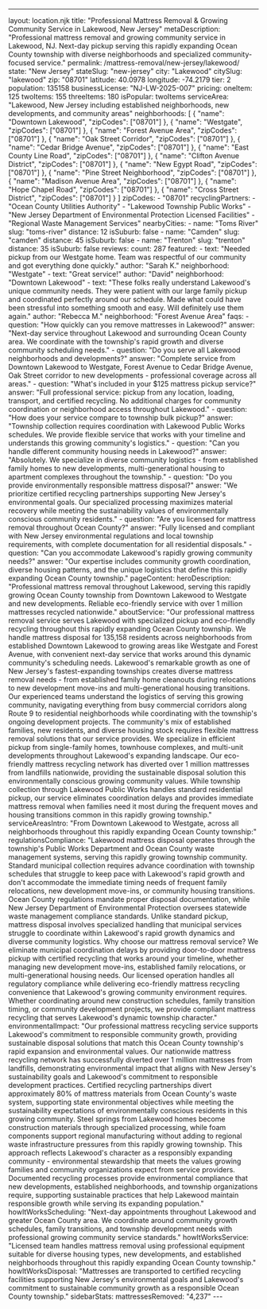 ---
layout: location.njk
title: "Professional Mattress Removal & Growing Community Service in Lakewood, New Jersey" metaDescription: "Professional mattress removal and growing community service in Lakewood, NJ. Next-day pickup serving this rapidly expanding Ocean County township with diverse neighborhoods and specialized community-focused service."
permalink: /mattress-removal/new-jersey/lakewood/ state: "New Jersey" stateSlug: "new-jersey"
city: "Lakewood" citySlug: "lakewood" zip: "08701" latitude: 40.0978 longitude: -74.2179 tier: 2 population: 135158 businessLicense: "NJ-LW-2025-007" pricing: oneItem: 125 twoItems: 155 threeItems: 180 isPopular: twoItems serviceArea: "Lakewood, New Jersey including established neighborhoods, new developments, and community areas" neighborhoods: [ { "name": "Downtown Lakewood", "zipCodes": ["08701"] }, { "name": "Westgate", "zipCodes": ["08701"] }, { "name": "Forest Avenue Area", "zipCodes": ["08701"] }, { "name": "Oak Street Corridor", "zipCodes": ["08701"] }, { "name": "Cedar Bridge Avenue", "zipCodes": ["08701"] }, { "name": "East County Line Road", "zipCodes": ["08701"] }, { "name": "Clifton Avenue District", "zipCodes": ["08701"] }, { "name": "New Egypt Road", "zipCodes": ["08701"] }, { "name": "Pine Street Neighborhood", "zipCodes": ["08701"] }, { "name": "Madison Avenue Area", "zipCodes": ["08701"] }, { "name": "Hope Chapel Road", "zipCodes": ["08701"] }, { "name": "Cross Street District", "zipCodes": ["08701"] } ] zipCodes: - "08701" recyclingPartners: - "Ocean County Utilities Authority" - "Lakewood Township Public Works" - "New Jersey Department of Environmental Protection Licensed Facilities" - "Regional Waste Management Services" nearbyCities: - name: "Toms River" slug: "toms-river" distance: 12 isSuburb: false - name: "Camden" slug: "camden" distance: 45 isSuburb: false - name: "Trenton" slug: "trenton" distance: 35 isSuburb: false reviews: count: 287 featured: - text: "Needed pickup from our Westgate home. Team was respectful of our community and got everything done quickly." author: "Sarah K." neighborhood: "Westgate" - text: "Great service!" author: "David" neighborhood: "Downtown Lakewood" - text: "These folks really understand Lakewood's unique community needs. They were patient with our large family pickup and coordinated perfectly around our schedule. Made what could have been stressful into something smooth and easy. Will definitely use them again." author: "Rebecca M." neighborhood: "Forest Avenue Area" faqs: - question: "How quickly can you remove mattresses in Lakewood?" answer: "Next-day service throughout Lakewood and surrounding Ocean County area. We coordinate with the township's rapid growth and diverse community scheduling needs." - question: "Do you serve all Lakewood neighborhoods and developments?" answer: "Complete service from Downtown Lakewood to Westgate, Forest Avenue to Cedar Bridge Avenue, Oak Street corridor to new developments - professional coverage across all areas." - question: "What's included in your $125 mattress pickup service?" answer: "Full professional service: pickup from any location, loading, transport, and certified recycling. No additional charges for community coordination or neighborhood access throughout Lakewood." - question: "How does your service compare to township bulk pickup?" answer: "Township collection requires coordination with Lakewood Public Works schedules. We provide flexible service that works with your timeline and understands this growing community's logistics." - question: "Can you handle different community housing needs in Lakewood?" answer: "Absolutely. We specialize in diverse community logistics - from established family homes to new developments, multi-generational housing to apartment complexes throughout the township." - question: "Do you provide environmentally responsible mattress disposal?" answer: "We prioritize certified recycling partnerships supporting New Jersey's environmental goals. Our specialized processing maximizes material recovery while meeting the sustainability values of environmentally conscious community residents." - question: "Are you licensed for mattress removal throughout Ocean County?" answer: "Fully licensed and compliant with New Jersey environmental regulations and local township requirements, with complete documentation for all residential disposals." - question: "Can you accommodate Lakewood's rapidly growing community needs?" answer: "Our expertise includes community growth coordination, diverse housing patterns, and the unique logistics that define this rapidly expanding Ocean County township." pageContent: heroDescription: "Professional mattress removal throughout Lakewood, serving this rapidly growing Ocean County township from Downtown Lakewood to Westgate and new developments. Reliable eco-friendly service with over 1 million mattresses recycled nationwide." aboutService: "Our professional mattress removal service serves Lakewood with specialized pickup and eco-friendly recycling throughout this rapidly expanding Ocean County township. We handle mattress disposal for 135,158 residents across neighborhoods from established Downtown Lakewood to growing areas like Westgate and Forest Avenue, with convenient next-day service that works around this dynamic community's scheduling needs. Lakewood's remarkable growth as one of New Jersey's fastest-expanding townships creates diverse mattress removal needs - from established family home cleanouts during relocations to new development move-ins and multi-generational housing transitions. Our experienced teams understand the logistics of serving this growing community, navigating everything from busy commercial corridors along Route 9 to residential neighborhoods while coordinating with the township's ongoing development projects. The community's mix of established families, new residents, and diverse housing stock requires flexible mattress removal solutions that our service provides. We specialize in efficient pickup from single-family homes, townhouse complexes, and multi-unit developments throughout Lakewood's expanding landscape. Our eco-friendly mattress recycling network has diverted over 1 million mattresses from landfills nationwide, providing the sustainable disposal solution this environmentally conscious growing community values. While township collection through Lakewood Public Works handles standard residential pickup, our service eliminates coordination delays and provides immediate mattress removal when families need it most during the frequent moves and housing transitions common in this rapidly growing township." serviceAreasIntro: "From Downtown Lakewood to Westgate, across all neighborhoods throughout this rapidly expanding Ocean County township:" regulationsCompliance: "Lakewood mattress disposal operates through the township's Public Works Department and Ocean County waste management systems, serving this rapidly growing township community. Standard municipal collection requires advance coordination with township schedules that struggle to keep pace with Lakewood's rapid growth and don't accommodate the immediate timing needs of frequent family relocations, new development move-ins, or community housing transitions. Ocean County regulations mandate proper disposal documentation, while New Jersey Department of Environmental Protection oversees statewide waste management compliance standards. Unlike standard pickup, mattress disposal involves specialized handling that municipal services struggle to coordinate within Lakewood's rapid growth dynamics and diverse community logistics. Why choose our mattress removal service? We eliminate municipal coordination delays by providing door-to-door mattress pickup with certified recycling that works around your timeline, whether managing new development move-ins, established family relocations, or multi-generational housing needs. Our licensed operation handles all regulatory compliance while delivering eco-friendly mattress recycling convenience that Lakewood's growing community environment requires. Whether coordinating around new construction schedules, family transition timing, or community development projects, we provide compliant mattress recycling that serves Lakewood's dynamic township character." environmentalImpact: "Our professional mattress recycling service supports Lakewood's commitment to responsible community growth, providing sustainable disposal solutions that match this Ocean County township's rapid expansion and environmental values. Our nationwide mattress recycling network has successfully diverted over 1 million mattresses from landfills, demonstrating environmental impact that aligns with New Jersey's sustainability goals and Lakewood's commitment to responsible development practices. Certified recycling partnerships divert approximately 80% of mattress materials from Ocean County's waste system, supporting state environmental objectives while meeting the sustainability expectations of environmentally conscious residents in this growing community. Steel springs from Lakewood homes become construction materials through specialized processing, while foam components support regional manufacturing without adding to regional waste infrastructure pressures from this rapidly growing township. This approach reflects Lakewood's character as a responsibly expanding community - environmental stewardship that meets the values growing families and community organizations expect from service providers. Documented recycling processes provide environmental compliance that new developments, established neighborhoods, and township organizations require, supporting sustainable practices that help Lakewood maintain responsible growth while serving its expanding population." howItWorksScheduling: "Next-day appointments throughout Lakewood and greater Ocean County area. We coordinate around community growth schedules, family transitions, and township development needs with professional growing community service standards." howItWorksService: "Licensed team handles mattress removal using professional equipment suitable for diverse housing types, new developments, and established neighborhoods throughout this rapidly expanding Ocean County township." howItWorksDisposal: "Mattresses are transported to certified recycling facilities supporting New Jersey's environmental goals and Lakewood's commitment to sustainable community growth as a responsible Ocean County township." sidebarStats: mattressesRemoved: "4,237" ---